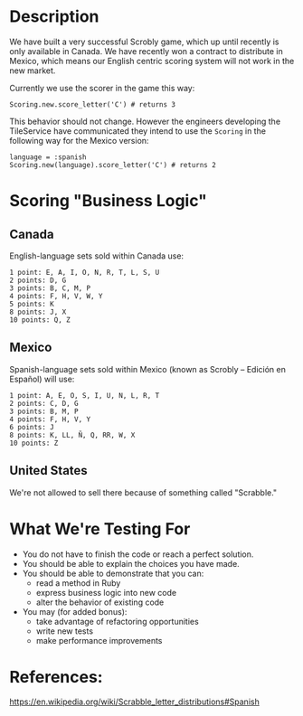 # Description

We have built a very successful Scrobly game, which up until recently is only available in Canada. We have recently won a contract to distribute in Mexico, which means our English centric scoring system will not work in the new market. 

Currently we use the scorer in the game this way:

    Scoring.new.score_letter('C') # returns 3

This behavior should not change. However the engineers developing the TileService have communicated they intend to use the `Scoring` in the following way for the Mexico version:

    language = :spanish
    Scoring.new(language).score_letter('C') # returns 2

# Scoring "Business Logic"

## Canada

English-language sets sold within Canada use:

    1 point: E, A, I, O, N, R, T, L, S, U
    2 points: D, G
    3 points: B, C, M, P
    4 points: F, H, V, W, Y
    5 points: K
    8 points: J, X
    10 points: Q, Z

## Mexico

Spanish-language sets sold within Mexico (known as Scrobly – Edición en Español) will use:

    1 point: A, E, O, S, I, U, N, L, R, T
    2 points: C, D, G
    3 points: B, M, P
    4 points: F, H, V, Y
    6 points: J
    8 points: K, LL, Ñ, Q, RR, W, X
    10 points: Z

## United States

We're not allowed to sell there because of something called "Scrabble."

# What We're Testing For

- You do not have to finish the code or reach a perfect solution.
- You should be able to explain the choices you have made.
- You should be able to demonstrate that you can:
    - read a method in Ruby
    - express business logic into new code
    - alter the behavior of existing code
- You may (for added bonus):
    - take advantage of refactoring opportunities
    - write new tests
    - make performance improvements

# References:

https://en.wikipedia.org/wiki/Scrabble_letter_distributions#Spanish
